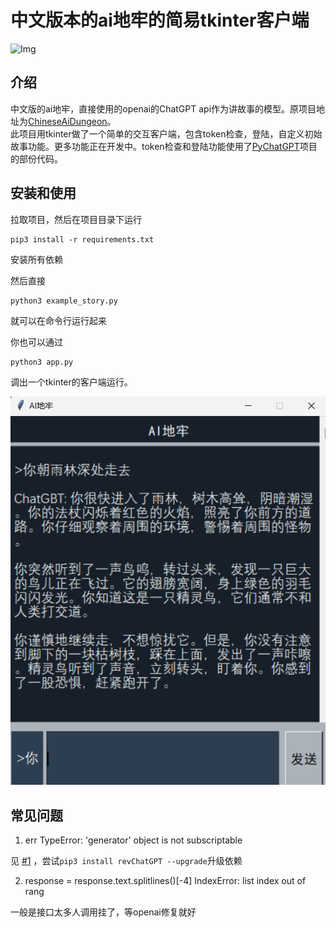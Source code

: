 # 中文版本的ai地牢的简易tkinter客户端


<img width="470" alt="Img" src="https://user-images.githubusercontent.com/43384183/205905781-f47d82b3-35c2-41f6-8db3-edb7be3c8fa7.png">

## 介绍

中文版的ai地牢，直接使用的openai的ChatGPT api作为讲故事的模型。原项目地址为[ChineseAiDungeon](https://github.com/bupticybee/ChineseAiDungeonChatGPT)。  
此项目用tkinter做了一个简单的交互客户端，包含token检查，登陆，自定义初始故事功能。更多功能正在开发中。token检查和登陆功能使用了[PyChatGPT](https://github.com/rawandahmad698/PyChatGPT)项目的部份代码。


## 安装和使用

拉取项目，然后在项目目录下运行
```shell
pip3 install -r requirements.txt
```
安装所有依赖

然后直接
```shell
python3 example_story.py
```

就可以在命令行运行起来

你也可以通过

```shell
python3 app.py
```

调出一个tkinter的客户端运行。

![](outputs/example_chatgpt_app.png)


## 常见问题

1. err TypeError: 'generator' object is not subscriptable

见 [#1](https://github.com/bupticybee/ChineseAiDungeonChatGPT/issues/1) ，尝试`pip3 install revChatGPT --upgrade`升级依赖

2. response = response.text.splitlines()[-4]  IndexError: list index out of rang

一般是接口太多人调用挂了，等openai修复就好

